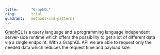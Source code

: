 ```yaml
---
title:      "GraphQL"
ring:       trial
quadrant:   methods-and-patterns
---
```


[GraphQL](https://graphql.org/) is a query language and a programming language independent server-side runtime which offers the possibility to get a lot of different data via a single endpoint. With a GraphQL API we are able to request only the needed data which reduces the request time and payload size.
